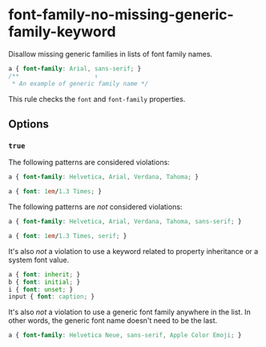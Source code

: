 # font-family-no-missing-generic-family-keyword

Disallow missing generic families in lists of font family names.

```css
a { font-family: Arial, sans-serif; }
/**                     ↑
 * An example of generic family name */
```

This rule checks the `font` and `font-family` properties.

## Options

### `true`

The following patterns are considered violations:

```css
a { font-family: Helvetica, Arial, Verdana, Tahoma; }
```

```css
a { font: 1em/1.3 Times; }
```

The following patterns are *not* considered violations:

```css
a { font-family: Helvetica, Arial, Verdana, Tahoma, sans-serif; }
```

```css
a { font: 1em/1.3 Times, serif; }
```

It's also *not* a violation to use a keyword related to property inheritance or a system font value.

```css
a { font: inherit; }
b { font: initial; }
i { font: unset; }
input { font: caption; }
```

It's also *not* a violation to use a generic font family anywhere in the list. In other words, the generic font name doesn't need to be the last.

```css
a { font-family: Helvetica Neue, sans-serif, Apple Color Emoji; }
```
